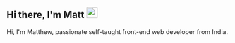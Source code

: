 
<h2>Hi there, I'm Matt <img src="https://media.giphy.com/media/hvRJCLFzcasrR4ia7z/giphy.gif" width="25px"> </h2>
Hi, I'm Matthew, passionate self-taught front-end web developer from India. 

<!--
**matt765/matt765** is a ✨ _special_ ✨ repository because its `README.md` (this file) appears on your GitHub profile.

Here are some ideas to get you started:

- 🔭 I’m currently working on ...
- 🌱 I’m currently learning ...
- 👯 I’m looking to collaborate on ...
- 🤔 I’m looking for help with ...
- 💬 Ask me about ...
- 📫 How to reach me: ...
- 😄 Pronouns: ...
- ⚡ Fun fact: ...
-->
